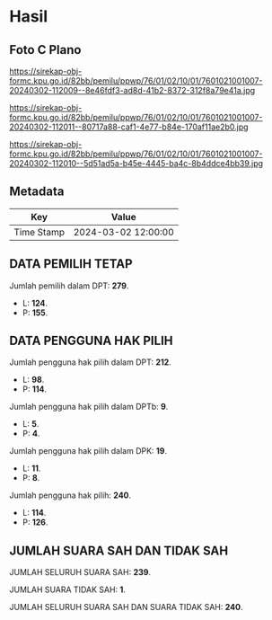 # Hasil

## Foto C Plano

https://sirekap-obj-formc.kpu.go.id/82bb/pemilu/ppwp/76/01/02/10/01/7601021001007-20240302-112009--8e46fdf3-ad8d-41b2-8372-312f8a79e41a.jpg

https://sirekap-obj-formc.kpu.go.id/82bb/pemilu/ppwp/76/01/02/10/01/7601021001007-20240302-112011--80717a88-caf1-4e77-b84e-170af11ae2b0.jpg

https://sirekap-obj-formc.kpu.go.id/82bb/pemilu/ppwp/76/01/02/10/01/7601021001007-20240302-112010--5d51ad5a-b45e-4445-ba4c-8b4ddce4bb39.jpg


## Metadata

| Key        | Value               |
| ---------- | ------------------- |
| Time Stamp | 2024-03-02 12:00:00 |


## DATA PEMILIH TETAP

Jumlah pemilih dalam DPT: **279**.
 * L: **124**.
 * P: **155**.

## DATA PENGGUNA HAK PILIH

Jumlah pengguna hak pilih dalam DPT: **212**.
 * L: **98**.
 * P: **114**.

Jumlah pengguna hak pilih dalam DPTb: **9**.
 * L: **5**.
 * P: **4**.

Jumlah pengguna hak pilih dalam DPK: **19**.
 * L: **11**.
 * P: **8**.

Jumlah pengguna hak pilih: **240**.
 * L: **114**.
 * P: **126**.

## JUMLAH SUARA SAH DAN TIDAK SAH

JUMLAH SELURUH SUARA SAH: **239**.

JUMLAH SUARA TIDAK SAH: **1**.

JUMLAH SELURUH SUARA SAH DAN SUARA TIDAK SAH: **240**.


